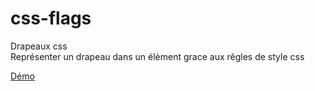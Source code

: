 css-flags
=========

Drapeaux css<br>
Représenter un drapeau dans un élèment grace aux rêgles de style css

[Démo](http://polinux.fr/css-flags "Quelques drapeaux")
